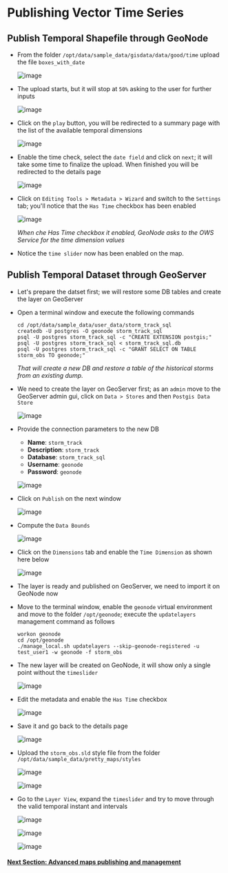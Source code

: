 # Publishing Vector Time Series

## Publish Temporal Shapefile through GeoNode

- From the folder `/opt/data/sample_data/gisdata/data/good/time` upload the file `boxes_with_date`

    ![image](https://user-images.githubusercontent.com/1278021/137309538-1c707dbb-6869-43dc-a35c-edb129d79aaa.png)

- The upload starts, but it will stop at `50%` asking to the user for further inputs

    ![image](https://user-images.githubusercontent.com/1278021/137309648-e7712cbd-8f76-4d0a-8178-565b462a083c.png)

- Click on the `play` button, you will be redirected to a summary page with the list of the available temporal dimensions

    ![image](https://user-images.githubusercontent.com/1278021/137309741-6cf901fa-5501-41e5-a49b-fa1c6a2ded0a.png)

- Enable the time check, select the `date field` and click on `next`; it will take some time to finalize the upload. When finished you will be redirected to the details page

    ![image](https://user-images.githubusercontent.com/1278021/137309923-1b41c3d8-d5af-4ae1-8982-c3dee552ce47.png)

- Click on `Editing Tools > Metadata > Wizard` and switch to the `Settings` tab; you'll notice that the `Has Time` checkbox has been enabled

    ![image](https://user-images.githubusercontent.com/1278021/137309953-46d36975-9b66-4451-bacc-abf0cf2e9e99.png)
    
    _When che Has Time checkbox it enabled, GeoNode asks to the OWS Service for the time dimension values_

- Notice the `time slider` now has been enabled on the map.


## Publish Temporal Dataset through GeoServer

- Let's prepare the datset first; we will restore some DB tables and create the layer on GeoServer
- Open a terminal window and execute the following commands

    ```shell
    cd /opt/data/sample_data/user_data/storm_track_sql
    createdb -U postgres -O geonode storm_track_sql
    psql -U postgres storm_track_sql -c "CREATE EXTENSION postgis;"
    psql -U postgres storm_track_sql < storm_track_sql.db
    psql -U postgres storm_track_sql -c "GRANT SELECT ON TABLE storm_obs TO geonode;"
    ```

    _That will create a new DB and restore a table of the historical storms from an existing dump._

- We need to create the layer on GeoServer first; as an `admin` move to the GeoServer admin gui, click on `Data > Stores` and then `Postgis Data Store`

    ![image](https://user-images.githubusercontent.com/1278021/137323137-126eb0b1-a985-483d-a01d-f35cfdb1f9fd.png)

- Provide the connection parameters to the new DB

    * **Name**: `storm_track`
    * **Description**: `storm_track`
    * **Database**: `storm_track_sql`
    * **Username**: `geonode`
    * **Password**: `geonode`

    ![image](https://user-images.githubusercontent.com/1278021/137323459-03c47e54-d450-43dc-b37a-4867e1535e2f.png)

- Click on `Publish` on the next window

    ![image](https://user-images.githubusercontent.com/1278021/137323771-f7329f48-736e-4e96-ab2c-4f109c54cfda.png)

- Compute the `Data Bounds`

    ![image](https://user-images.githubusercontent.com/1278021/137323865-a3da7ca2-a8ed-40b1-acfb-6b0f0fa44ce8.png)

- Click on the `Dimensions` tab and enable the `Time Dimension` as shown here below

    ![image](https://user-images.githubusercontent.com/1278021/137324106-fd08bd3b-6b04-4ae7-bba6-4734e2c961fc.png)

- The layer is ready and published on GeoServer, we need to import it on GeoNode now
- Move to the terminal window, enable the `geonode` virtual environment and move to the folder `/opt/geonode`; execute the `updatelayers` management command as follows

    ```shell
    workon geonode
    cd /opt/geonode
    ./manage_local.sh updatelayers --skip-geonode-registered -u test_user1 -w geonode -f storm_obs
    ```

- The new layer will be created on GeoNode, it will show only a single point without the `timeslider`

    ![image](https://user-images.githubusercontent.com/1278021/137324678-1b6e0b75-0fd0-4f2f-835c-51c4ed4d8b83.png)

- Edit the metadata and enable the `Has Time` checkbox

    ![image](https://user-images.githubusercontent.com/1278021/137324793-0c38d064-a912-493b-859c-51f8de467d92.png)

- Save it and go back to the details page

    ![image](https://user-images.githubusercontent.com/1278021/137324899-8d147c61-8bfa-4a54-9fb8-55b724a7fb7d.png)

- Upload the `storm_obs.sld` style file from the folder `/opt/data/sample_data/pretty_maps/styles`

    ![image](https://user-images.githubusercontent.com/1278021/137325083-6e10bb10-a530-4bca-af4a-a3d24c5ed7f0.png)

    ![image](https://user-images.githubusercontent.com/1278021/137325129-6b84ee4e-6cc7-4b37-becc-5a6d361a85e7.png)

- Go to the `Layer View`, expand the `timeslider` and try to move through the valid temporal instant and intervals

    ![image](https://user-images.githubusercontent.com/1278021/137325431-a4f74f12-bb53-4e48-b90c-9297a6c68e60.png)

    ![image](https://user-images.githubusercontent.com/1278021/137325479-300f0c23-3263-4bc4-ad46-4604e400ef51.png)

    ![image](https://user-images.githubusercontent.com/1278021/137325517-5257f7b6-537c-4441-bb7b-58c8334a9de6.png)


#### [Next Section: Advanced maps publishing and management](../ADV_MAPS_PUB.md)
